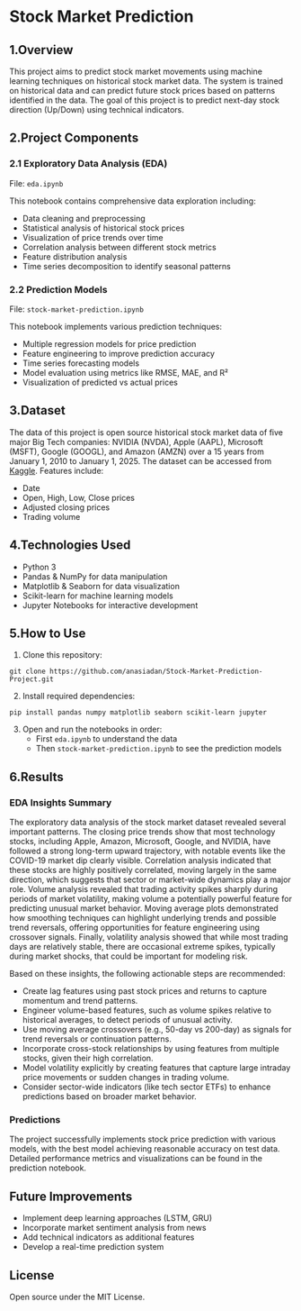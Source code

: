 # Stock Market Prediction
## 1.Overview
This project aims to predict stock market movements using machine learning techniques on historical stock market data. The system is trained on historical data and can predict future stock prices based on patterns identified in the data. The goal of this project is  to predict next-day stock direction (Up/Down) using technical indicators.

## 2.Project Components

### 2.1 Exploratory Data Analysis (EDA)
File: `eda.ipynb`

This notebook contains comprehensive data exploration including:
- Data cleaning and preprocessing
- Statistical analysis of historical stock prices
- Visualization of price trends over time
- Correlation analysis between different stock metrics
- Feature distribution analysis
- Time series decomposition to identify seasonal patterns

### 2.2 Prediction Models
File: `stock-market-prediction.ipynb`

This notebook implements various prediction techniques:
- Multiple regression models for price prediction
- Feature engineering to improve prediction accuracy
- Time series forecasting models
- Model evaluation using metrics like RMSE, MAE, and R²
- Visualization of predicted vs actual prices

## 3.Dataset

The data of this project is open source historical stock market data of five major Big Tech companies: NVIDIA (NVDA), Apple (AAPL), Microsoft (MSFT), Google (GOOGL), and Amazon (AMZN) over a 15 years from January 1, 2010 to January 1, 2025. The dataset can be accessed from [Kaggle](https://www.kaggle.com/datasets/marianadeem755/stock-market-data). Features include:
- Date
- Open, High, Low, Close prices
- Adjusted closing prices
- Trading volume

## 4.Technologies Used
- Python 3
- Pandas & NumPy for data manipulation
- Matplotlib & Seaborn for data visualization
- Scikit-learn for machine learning models
- Jupyter Notebooks for interactive development

## 5.How to Use

1. Clone this repository:
```
git clone https://github.com/anasiadan/Stock-Market-Prediction-Project.git
```

2. Install required dependencies:
```
pip install pandas numpy matplotlib seaborn scikit-learn jupyter
```

3. Open and run the notebooks in order:
   - First `eda.ipynb` to understand the data
   - Then `stock-market-prediction.ipynb` to see the prediction models

## 6.Results

### EDA Insights Summary
The exploratory data analysis of the stock market dataset revealed several important patterns. The closing price trends show that most technology stocks, including Apple, Amazon, Microsoft, Google, and NVIDIA, have followed a strong long-term upward trajectory, with notable events like the COVID-19 market dip clearly visible. Correlation analysis indicated that these stocks are highly positively correlated, moving largely in the same direction, which suggests that sector or market-wide dynamics play a major role. Volume analysis revealed that trading activity spikes sharply during periods of market volatility, making volume a potentially powerful feature for predicting unusual market behavior. Moving average plots demonstrated how smoothing techniques can highlight underlying trends and possible trend reversals, offering opportunities for feature engineering using crossover signals. Finally, volatility analysis showed that while most trading days are relatively stable, there are occasional extreme spikes, typically during market shocks, that could be important for modeling risk.

Based on these insights, the following actionable steps are recommended:
- Create lag features using past stock prices and returns to capture momentum and trend patterns.
- Engineer volume-based features, such as volume spikes relative to historical averages, to detect periods of unusual activity.
- Use moving average crossovers (e.g., 50-day vs 200-day) as signals for trend reversals or continuation patterns.
- Incorporate cross-stock relationships by using features from multiple stocks, given their high correlation.
- Model volatility explicitly by creating features that capture large intraday price movements or sudden changes in trading volume.
- Consider sector-wide indicators (like tech sector ETFs) to enhance predictions based on broader market behavior.

### Predictions

The project successfully implements stock price prediction with various models, with the best model achieving reasonable accuracy on test data. Detailed performance metrics and visualizations can be found in the prediction notebook.

## Future Improvements
- Implement deep learning approaches (LSTM, GRU)
- Incorporate market sentiment analysis from news
- Add technical indicators as additional features
- Develop a real-time prediction system

## License
Open source under the MIT License.